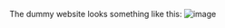 The dummy website looks something like this:
![image](https://github.com/user-attachments/assets/f5d4999c-8f7d-4edb-a6d7-587a29b76bed)

